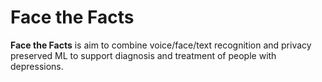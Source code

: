 # Face the Facts

**Face the Facts** is aim to combine voice/face/text recognition and privacy preserved ML to support diagnosis and treatment of people with depressions. 
